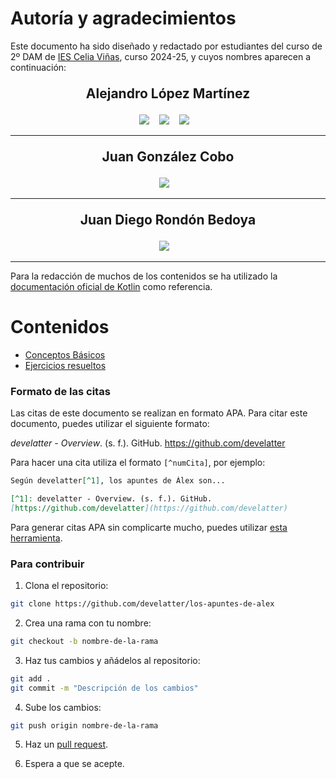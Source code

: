# Autoría y agradecimientos

Este documento ha sido diseñado y redactado por estudiantes del curso de 2º DAM de [IES Celia Viñas](https://iescelia.org/), curso 2024-25, y cuyos nombres aparecen a continuación:

<div>
	<p align="center" style="font-size: 1.5em;"> 
		<strong>Alejandro López Martínez</strong>
	</p>
	<p align="center"> 
		  <a href="https://github.com/develatter" style="text-decoration: none;">
		    <img src="https://img.shields.io/badge/GitHub-100000?style=for-the-badge&logo=github&logoColor=white" />        
		  </a>&nbsp;&nbsp;
		<a href="https://www.linkedin.com/in/alejandro-lópez-martínez-17268313a/" style="text-decoration: none;">
		    <img src="https://img.shields.io/badge/LinkedIn-0077B5?style=for-the-badge&logo=linkedin&logoColor=white" />        
		</a>&nbsp;&nbsp;
		<a href="https://www.instagram.com/develatter/" style="text-decoration: none;">
		    <img src="https://img.shields.io/badge/Instagram-E4405F?style=for-the-badge&logo=instagram&logoColor=white" />        
		</a>&nbsp;&nbsp;
	</p>
	<hr/> 
</div>
<div>
	<p align="center" style="font-size: 1.5em;"> 
		<strong>Juan González Cobo</strong>
	</p>
	<p align="center"> 
		  <a href="https://github.com/JuanGonzalezCobo" style="text-decoration: none;">
		    <img src="https://img.shields.io/badge/GitHub-100000?style=for-the-badge&logo=github&logoColor=white" />        
		  </a>&nbsp;&nbsp;
	</p>
	<hr/>
</div>
<div>
	<p align="center" style="font-size: 1.5em;"> 
		<strong>Juan Diego Rondón Bedoya</strong>
	</p>
	<p align="center"> 
		  <a href="https://github.com/JuanDiego1912" style="text-decoration: none;">
		    <img src="https://img.shields.io/badge/GitHub-100000?style=for-the-badge&logo=github&logoColor=white" />        
		  </a>&nbsp;&nbsp;
	</p>
	<hr/>
</div>

Para la redacción de muchos de los contenidos se ha utilizado la [documentación oficial de Kotlin](https://kotlinlang.org/docs/getting-started.html) como referencia.
# Contenidos
- [Conceptos Básicos](Conceptos%20Básicos.md)
- [Ejercicios resueltos](https://github.com/develatter/KotlinPractice)

### Formato de las citas
Las citas de este documento se realizan en formato APA. Para citar este documento, puedes utilizar el siguiente formato:

_develatter - Overview_. (s. f.). GitHub. https://github.com/develatter

Para hacer una cita utiliza el formato `[^numCita]`, por ejemplo:

```Markdown
Según develatter[^1], los apuntes de Álex son...

[^1]: develatter - Overview. (s. f.). GitHub. 
[https://github.com/develatter](https://github.com/develatter)
```

Para generar citas APA sin complicarte mucho, puedes utilizar [esta herramienta](https://www.scribbr.es/citar/generador/folders/3Znh3otxxpCZkcpzbclCBx/lists/3zSK3WnMvPmgwQOWfjplU8/).

### Para contribuir
1. Clona el repositorio:
```Bash
git clone https://github.com/develatter/los-apuntes-de-alex
```

2. Crea una rama con tu nombre:
```Bash
git checkout -b nombre-de-la-rama
```

3. Haz tus cambios y añádelos al repositorio:
```Bash
git add .
git commit -m "Descripción de los cambios"
```

4. Sube los cambios:
```Bash
git push origin nombre-de-la-rama
```

5. Haz un [pull request](https://www.freecodecamp.org/espanol/news/como-hacer-tu-primer-pull-request-en-github/).

6. Espera a que se acepte.